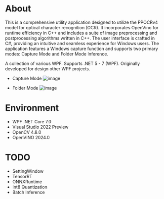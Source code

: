 # About
This is a comprehensive utility application designed to utilize the PPOCRv4 model for optical character recognition (OCR). It incorporates OpenVino for runtime efficiency in C++ and includes a suite of image preprocessing and postprocessing algorithms written in C++. The user interface is crafted in C#, providing an intuitive and seamless experience for Windows users. The application features a Windows capture function and supports two primary modes: Capture Mode and Folder Mode Inference.

A collection of various WPF. Supports .NET 5 - 7 (WPF). Originally developed for design other WPF projects.
 
- Capture Mode
![image](https://github.com/jinida/ScanOCR/assets/68053155/ab737fbf-816d-4ea8-9a35-486a383a995d)

- Folder Mode
![image](https://github.com/jinida/ScanOCR/assets/68053155/705bc29e-bbf5-43d8-9023-2c46c9109aa2)

# Environment
- WPF .NET Core 7.0
- Visual Studio 2022 Preview
- OpenCV 4.8.0
- OpenVINO 2024.0

# TODO
 - SettingWindow
 - TensorRT
 - ONNXRuntime
 - Int8 Quantization
 - Batch Inference